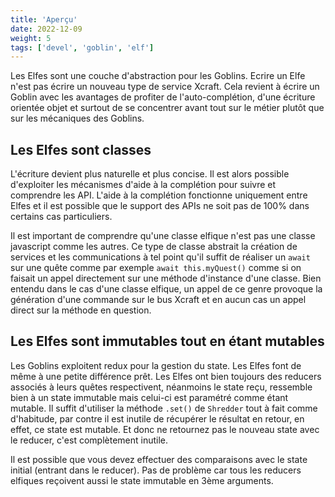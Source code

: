 ```yaml
---
title: 'Aperçu'
date: 2022-12-09
weight: 5
tags: ['devel', 'goblin', 'elf']
---
```


Les Elfes sont une couche d'abstraction pour les Goblins. Ecrire un Elfe n'est pas écrire un nouveau type de service Xcraft. Cela revient à écrire un Goblin avec les avantages de profiter de l'auto-complétion, d'une écriture orientée objet et surtout de se concentrer avant tout sur le métier plutôt que sur les mécaniques des Goblins.

## Les Elfes sont classes

L'écriture devient plus naturelle et plus concise. Il est alors possible d'exploiter les mécanismes d'aide à la complétion pour suivre et comprendre les API. L'aide à la complétion fonctionne uniquement entre Elfes et il est possible que le support des APIs ne soit pas de 100% dans certains cas particuliers.

Il est important de comprendre qu'une classe elfique n'est pas une classe javascript comme les autres. Ce type de classe abstrait la création de services et les communications à tel point qu'il suffit de réaliser un `await` sur une quête comme par exemple `await this.myQuest()` comme si on faisait un appel directement sur une méthode d'instance d'une classe. Bien entendu dans le cas d'une classe elfique, un appel de ce genre provoque la génération d'une commande sur le bus Xcraft et en aucun cas un appel direct sur la méthode en question.

## Les Elfes sont immutables tout en étant mutables

Les Goblins exploitent redux pour la gestion du state. Les Elfes font de même à une petite différence prêt. Les Elfes ont bien toujours des reducers associés à leurs quêtes respectivent, néanmoins le state reçu, ressemble bien à un state immutable mais celui-ci est paramétré comme étant mutable. Il suffit d'utiliser la méthode `.set()` de `Shredder` tout à fait comme d'habitude, par contre il est inutile de récupérer le résultat en retour, en effet, ce state est mutable. Et donc ne retournez pas le nouveau state avec le reducer, c'est complètement inutile.

Il est possible que vous devez effectuer des comparaisons avec le state initial (entrant dans le reducer). Pas de problème car tous les reducers elfiques reçoivent aussi le state immutable en 3ème arguments.
